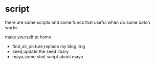 # script

there are some scripts and some funcs that useful when do some batch works

make yourself at home



- find_all_picture,replace my blog img
- seed,update the seed libary
- maya,some shot script about maya